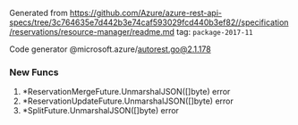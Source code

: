 Generated from https://github.com/Azure/azure-rest-api-specs/tree/3c764635e7d442b3e74caf593029fcd440b3ef82//specification/reservations/resource-manager/readme.md tag: `package-2017-11`

Code generator @microsoft.azure/autorest.go@2.1.178


### New Funcs

1. *ReservationMergeFuture.UnmarshalJSON([]byte) error
1. *ReservationUpdateFuture.UnmarshalJSON([]byte) error
1. *SplitFuture.UnmarshalJSON([]byte) error
